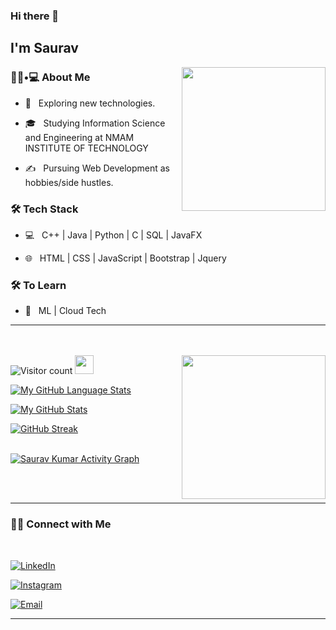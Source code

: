 
### Hi there 👋<h2> I'm Saurav</h2>

<img align='right' src="https://media.giphy.com/media/Lny6Rw04nsOOc/giphy.gif" width="230">

<h3> 👨🏻•💻 About Me </h3>



- 🤔 &nbsp; Exploring new technologies.

- 🎓 &nbsp; Studying Information Science and Engineering at NMAM INSTITUTE OF TECHNOLOGY

- ✍️ &nbsp; Pursuing Web Development as hobbies/side hustles.



<h3>🛠 Tech Stack</h3>



- 💻 &nbsp; C++ | Java | Python | C | SQL | JavaFX

- 🌐 &nbsp; HTML | CSS | JavaScript | Bootstrap | Jquery

<!--

- 🛢 &nbsp; SQL 

- 🔧 &nbsp; Git 

-->



<h3>🛠 To Learn</h3>

- 🔧 &nbsp; ML | Cloud Tech 

<hr>



<br/><br/>
![Visitor count](https://visitor-badge.laobi.icu/badge?page_id=rjsaurav13.rjsaurav13)   <img src="https://media.giphy.com/media/dxn6fRlTIShoeBr69N/giphy.gif" width="30">
<img align='right' src="https://media.giphy.com/media/BmmfETghGOPrW/giphy.gif" width="230">


[![My GitHub Language Stats](https://github-readme-stats.vercel.app/api/top-langs/?username=rjsaurav13&langs_count=5&theme=tokyonight)]()


[![My GitHub Stats](https://github-readme-stats.vercel.app/api/?username=rjsaurav13&count_private=true&theme=tokyonight&showicons=true)]()



[![GitHub Streak](https://github-readme-streak-stats.herokuapp.com/?user=rjsaurav13&theme=tokyonight)]()
<br/>
<br/>

<a href="https://github.com/rjsaurav13/github-readme-activity-graph"><img alt="Saurav Kumar Activity Graph" src="https://activity-graph.herokuapp.com/graph?username=rjsaurav13&bg_color=0D1117&color=5BCDEC&line=5BCDEC&point=FFFFFF&hide_border=true" /></a>

<br><br>

<hr>
<h3> 🤝🏻 Connect with Me </h3>

<br>



<p align="center">

<a href="https://www.linkedin.com/in/sauravkumar1203/"><img alt="LinkedIn" src="https://img.shields.io/badge/LinkedIn-Saurav%20Kumar-blue?style=flat-square&logo=linkedin"></a>

<a href="https://www.instagram.com/saurav.k_/"><img alt="Instagram" src="https://img.shields.io/badge/Instagram-saurav.k_-black?style=flat-square&logo=instagram"></a>

<a href="rjsaurav13@gmail.com"><img alt="Email" src="https://img.shields.io/badge/Email-rjsaurav13@gmail.com-blue?style=flat-square&logo=gmail"></a>

</p>










<hr>

